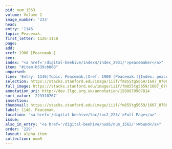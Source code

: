 ```yaml
---
pid: num_1563
volume: Volume 2
image_number: '233'
head:
entry: '1146'
topic: Peacemak.
first_letter: 1126-1150
page:
add:
xref: 1900 [Peacemak.]
see:
index: "<a href='/digital-beehive/index4/index_2931/'>peacemaker</a>"
item: "#item-b539cb868"
unparsed:
line: 'Entry: 1146|Topic: Peacemak.|Xref: 1900 [Peacemak.]|Index: peacemaker|#item-b539cb868'
selection: https://stacks.stanford.edu/image/iiif/fm855tg5659/1607_0700/399,767,2841,536/full/0/default.jpg
full_image: https://stacks.stanford.edu/image/iiif/fm855tg5659/1607_0700/full/full/0/default.jpg
annotation_uri: http://dev.llgc.org.uk/annotation/1588879907814
sort_value: '223310767'
insertion:
thumbnail: https://stacks.stanford.edu/image/iiif/fm855tg5659/1607_0700/399,767,600,180/250,/0/default.jpg
label: 1146. Peacemak.
location: "<a href='/digital-beehive/toc/toc2_223/'>Full Page</a>"
issue:
also_in_entry: "<a href='/digital-beehive/num5/num_1562/'>Wound</a>"
order: '229'
layout: alpha_item
collection: num5
---
```

